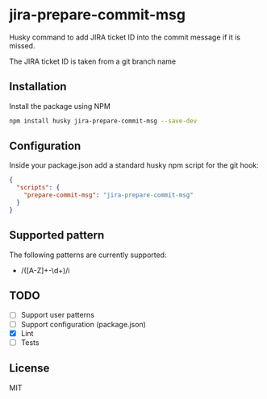 # jira-prepare-commit-msg

Husky command to add JIRA ticket ID into the commit message if it is missed.

The JIRA ticket ID is taken from a git branch name

## Installation

Install the package using NPM

```bash
npm install husky jira-prepare-commit-msg --save-dev
```

## Configuration

Inside your package.json add a standard husky npm script for the git hook:

```json
{
  "scripts": {
    "prepare-commit-msg": "jira-prepare-commit-msg"
  }
}
```

## Supported pattern

The following patterns are currently supported:

* /([A-Z]+-\d+)/i

## TODO

- [ ] Support user patterns
- [ ] Support configuration (package.json)
- [x] Lint
- [ ] Tests

## License

MIT
